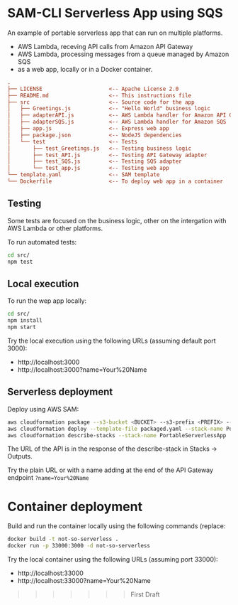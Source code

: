 # SAM-CLI Serverless App using SQS

An example of portable serverless app that can run on multiple platforms.

- AWS Lambda, receving API calls from Amazon API Gateway
- AWS Lambda, processing messages from a queue managed by Amazon SQS
- as a web app, locally or in a Docker container.

```ini {"id":"01HRF7XDZ5DE0SXB0S7G9XDT4R"}
.
├── LICENSE                     <-- Apache License 2.0
├── README.md                   <-- This instructions file
├── src                         <-- Source code for the app
│   ├── Greetings.js            <-- "Hello World" business logic
│   ├── adapterAPI.js           <-- AWS Lambda handler for Amazon API Gateway
│   ├── adapterSQS.js           <-- AWS Lambda handler for Amazon SQS
│   ├── app.js                  <-- Express web app
│   ├── package.json            <-- NodeJS dependencies
│   └── test                    <-- Tests
│       ├── test_Greetings.js   <-- Testing business logic
│       ├── test_API.js         <-- Testing API Gateway adapter
│       ├── test_SQS.js         <-- Testing SQS adapter
│       └── test_app.js         <-- Testing web app
└── template.yaml               <-- SAM template
└── Dockerfile                  <-- To deploy web app in a container
```

## Testing

Some tests are focused on the business logic, other on the intergation with AWS Lambda or other platforms.

To run automated tests:

```sh {"id":"01HRF7XDZ5DE0SXB0S7M6H8GXW"}
cd src/
npm test
```

## Local execution

To run the wep app locally:

```sh {"id":"01HRF7XDZ5DE0SXB0S7QQ7QXVS"}
cd src/
npm install
npm start
```

Try the local execution using the following URLs (assuming default port 3000):

- http://localhost:3000
- http://localhost:3000?name=Your%20Name

## Serverless deployment

Deploy using AWS SAM:

```sh {"id":"01HRF7XDZ5DE0SXB0S7VND7JFB"}
aws cloudformation package --s3-bucket <BUCKET> --s3-prefix <PREFIX> --template-file template.yaml --output-template-file packaged.yaml
aws cloudformation deploy --template-file packaged.yaml --stack-name PortableServerlessApp --capabilities CAPABILITY_IAM
aws cloudformation describe-stacks --stack-name PortableServerlessApp
```

The URL of the API is in the response of the describe-stack in Stacks -> Outputs.

Try the plain URL or with a name adding at the end of the API Gateway endpoint `?name=Your%20Name`

# Container deployment

Build and run the container locally using the following commands (replace:

```sh {"id":"01HRF7XDZ5DE0SXB0S7YWZMAZ9"}
docker build -t not-so-serverless .
docker run -p 33000:3000 -d not-so-serverless
```

Try the local container using the following URLs (assuming port 33000):

- http://localhost:33000
- http://localhost:33000?name=Your%20Name

> > > > > > > First Draft
